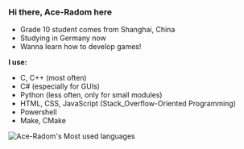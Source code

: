 ### Hi there, Ace-Radom here

- Grade 10 student comes from Shanghai, China
- Studying in Germany now
- Wanna learn how to develop games!

**I use:**

- C, C++ (most often)
- C# (especially for GUIs)
- Python (less often, only for small modules)
- HTML, CSS, JavaScript (Stack_Overflow-Oriented Programming)
- Powershell
- Make, CMake

![Ace-Radom's Most used languages](https://github-readme-stats.vercel.app/api/top-langs?username=Ace-Radom&show_icons=true&count_private=true&theme=gotham)

<!--
**Ace-Radom/Ace-Radom** is a ✨ _special_ ✨ repository because its `README.md` (this file) appears on your GitHub profile.

Here are some ideas to get you started:

- 🔭 I’m currently working on ...
- 🌱 I’m currently learning ...
- 👯 I’m looking to collaborate on ...
- 🤔 I’m looking for help with ...
- 💬 Ask me about ...
- 📫 How to reach me: ...
- 😄 Pronouns: ...
- ⚡ Fun fact: ...
-->

